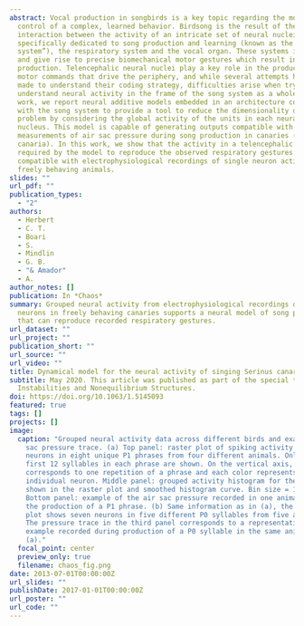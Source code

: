 ```yaml
---
abstract: Vocal production in songbirds is a key topic regarding the motor
  control of a complex, learned behavior. Birdsong is the result of the
  interaction between the activity of an intricate set of neural nuclei
  specifically dedicated to song production and learning (known as the “song
  system”), the respiratory system and the vocal organ. These systems interact
  and give rise to precise biomechanical motor gestures which result in song
  production. Telencephalic neural nuclei play a key role in the production of
  motor commands that drive the periphery, and while several attempts have been
  made to understand their coding strategy, difficulties arise when trying to
  understand neural activity in the frame of the song system as a whole. In this
  work, we report neural additive models embedded in an architecture compatible
  with the song system to provide a tool to reduce the dimensionality of the
  problem by considering the global activity of the units in each neural
  nucleus. This model is capable of generating outputs compatible with
  measurements of air sac pressure during song production in canaries (Serinus
  canaria). In this work, we show that the activity in a telencephalic nucleus
  required by the model to reproduce the observed respiratory gestures is
  compatible with electrophysiological recordings of single neuron activity in
  freely behaving animals.
slides: ""
url_pdf: ""
publication_types:
  - "2"
authors:
  - Herbert
  - C. T.
  - Boari
  - S.
  - Mindlin
  - G. B.
  - "& Amador"
  - A.
author_notes: []
publication: In *Chaos*
summary: Grouped neural activity from electrophysiological recordings of single
  neurons in freely behaving canaries supports a neural model of song production
  that can reproduce recorded respiratory gestures.
url_dataset: ""
url_project: ""
publication_short: ""
url_source: ""
url_video: ""
title: Dynamical model for the neural activity of singing Serinus canaria
subtitle: May 2020. This article was published as part of the special topic on
  Instabilities and Nonequilibrium Structures.
doi: https://doi.org/10.1063/1.5145093
featured: true
tags: []
projects: []
image:
  caption: "Grouped neural activity data across different birds and example air
    sac pressure trace. (a) Top panel: raster plot of spiking activity of seven
    neurons in eight unique P1 phrases from four different animals. Only the
    first 12 syllables in each phrase are shown. On the vertical axis, each line
    corresponds to one repetition of a phrase and each color represents an
    individual neuron. Middle panel: grouped activity histogram for the neurons
    shown in the raster plot and smoothed histogram curve. Bin size = 15 ms.
    Bottom panel: example of the air sac pressure recorded in one animal during
    the production of a P1 phrase. (b) Same information as in (a), the raster
    plot shows seven neurons in five different P0 syllables from five animals.
    The pressure trace in the third panel corresponds to a representative
    example recorded during production of a P0 syllable in the same animal as in
    (a)."
  focal_point: center
  preview_only: true
  filename: chaos_fig.png
date: 2013-07-01T00:00:00Z
url_slides: ""
publishDate: 2017-01-01T00:00:00Z
url_poster: ""
url_code: ""
---
```

